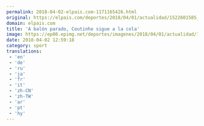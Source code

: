 ```yaml
---
permalink: 2018-04-02-elpais.com-1171165426.html
original: https://elpais.com/deportes/2018/04/01/actualidad/1522601585_047795.html#?ref=rss&format=simple&link=link
domain: elpais.com
title: 'A balón parado, Coutinho sigue a la cola'
image: https://ep00.epimg.net/deportes/imagenes/2018/04/01/actualidad/1522601585_047795_1522602048_rrss_normal.jpg
date: 2018-04-02 12:59:18
category: sport
translations: 
 - 'en'
 - 'de'
 - 'ru'
 - 'ja'
 - 'fr'
 - 'it'
 - 'zh-CN'
 - 'zh-TW'
 - 'ar'
 - 'pt'
 - 'hy'
---
```


